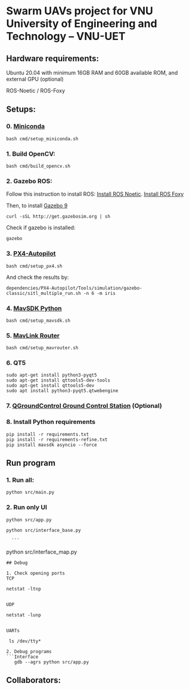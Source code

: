# Swarm UAVs project for VNU University of Engineering and Technology – VNU-UET

## Hardware requirements:

Ubuntu 20.04 with minimum 16GB RAM and 60GB available ROM, and external GPU (optional)

ROS-Noetic / ROS-Foxy

## Setups:

### 0. [Miniconda](https://docs.anaconda.com/free/miniconda/miniconda-install/)

```
bash cmd/setup_miniconda.sh
```

### 1. Build OpenCV:

```
bash cmd/build_opencv.sh
```

### 2. Gazebo ROS:

Follow this instruction to install ROS: [Install ROS Noetic](https://wiki.ros.org/noetic/Installation/Ubuntu). [Install ROS Foxy](https://docs.ros.org/en/foxy/Installation/Ubuntu-Install-Debians.html)</br>

Then, to install [Gazebo 9](https://classic.gazebosim.org/tutorials?cat=install&tut=install_ubuntu&ver=9.0)

```
curl -sSL http://get.gazebosim.org | sh
```

Check if gazebo is installed:

```
gazebo
```

### 3. [PX4-Autopilot](https://github.com/PX4/PX4-Autopilot.git)

```
bash cmd/setup_px4.sh
```

And check the results by:

```
dependencies/PX4-Autopilot/Tools/simulation/gazebo-classic/sitl_multiple_run.sh -n 6 -m iris
```

### 4. [MavSDK Python](https://github.com/mavlink/MAVSDK-Python.git)

```
bash cmd/setup_mavsdk.sh
```

### 5. [MavLink Router](https://github.com/intel/mavlink-router.git)

```
bash cmd/setup_mavrouter.sh
```

### 6. QT5

```
sudo apt-get install python3-pyqt5
sudo apt-get install qttools5-dev-tools
sudo apt-get install qttools5-dev
sudo apt install python3-pyqt5.qtwebengine
```

### 7. [QGroundControl Ground Control Station](https://github.com/mavlink/qgroundcontrol/releases) (Optional)

### 8. Install Python requirements

```
pip install -r requirements.txt
pip install -r requirements-refine.txt
pip install mavsdk asyncio --force
```

## Run program

### 1. Run all:

```
python src/main.py
```

### 2. Run only UI

```
python src/app.py
```

```
python src/interface_base.py
```

      ```

python src/interface_map.py

```
## Debug

1. Check opening ports
TCP

```

    netstat -ltnp

```

UDP

```

    netstat -lunp

```

UARTs

```

     ls /dev/tty*

````
2. Debug programs
```Interface
   gdb --agrs python src/app.py
````

## Collaborators:

